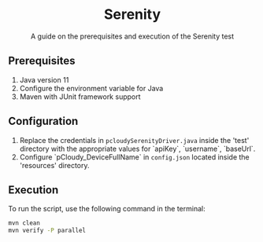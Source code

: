 <h1 align="center">Serenity</h1>

<p align="center">A guide on the prerequisites and execution of the Serenity test</p>

<h2>Prerequisites</h2>

<ol>
  <li>Java version 11</li>
  
  
  <li>Configure the environment variable for Java</li>
  
  
  <li>Maven with JUnit framework support</li>
  

</ol>
<h2>Configuration</h2>
<ol>
 <li>Replace the credentials in <code>pcloudySerenityDriver.java</code> inside the 'test' directory with the
                    appropriate values for  `apiKey`, `username`, `baseUrl`.</li>
  <li>Configure `pCloudy_DeviceFullName` in <code>config.json</code> located
                    inside the 'resources' directory.</li>
  
</ol>
<h2>Execution</h2>
<p>To run the script, use the following command in the terminal:</p>

 ```bash
mvn clean
mvn verify -P parallel
 ```



